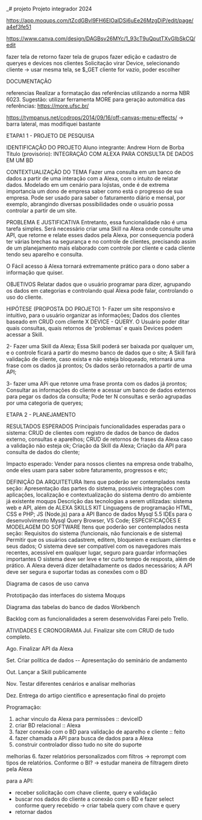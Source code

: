 _# projeto Projeto integrador 2024 

https://app.moqups.com/tZcdGBvl9FH6ElOaIDSi6uEe26MzgDiP/edit/page/a4ef3fe51

https://www.canva.com/design/DAGBsv26MYc/1_93cT9uQputTXvGIbSkCQ/edit

fazer tela de retorno fazer tela de grupos fazer edição e cadastro de queryes e devices nos clientes Solicitação virar Device, selecionando cliente -> usar mesma tela, se $_GET cliente for vazio, poder escolher

DOCUMENTAÇÃO

referencias Realizar a formatação das referências utilizando a norma NBR 6023. Sugestão: utilizar ferramenta MORE para geração automática das referências: https://more.ufsc.br/

https://tympanus.net/codrops/2014/09/16/off-canvas-menu-effects/ -> barra lateral, mas modifiquei bastante

ETAPA1 1 - PROJETO DE PESQUISA

IDENTIFICAÇÃO DO PROJETO Aluno integrante: Andrew Horn de Borba Título (provisório): INTEGRAÇÃO COM ALEXA PARA CONSULTA DE DADOS EM UM BD

CONTEXTUALIZAÇÃO DO TEMA Fazer uma consulta em um banco de dados a partir de uma interação com a Alexa, com o intuito de relatar dados. Modelado em um cenário para lojistas, onde é de extrema importancia um dono de empresa saber como está o progresso de sua empresa. Pode ser usado para saber o faturamento diário e mensal, por exemplo, abrangindo diversas possibilidades onde o usuário possa controlar a partir de um site.

PROBLEMA E JUSTIFICATIVA Entretanto, essa funcionalidade não é uma tarefa simples. Será necessário criar uma Skill na Alexa onde consulte uma API, que retorne e relate esses dados pela Alexa, por consequencia poderá ter várias brechas na segurança e no controle de clientes, precisando assim de um planejamento mais elaborado com controle por cliente e cada cliente tendo seu aparelho e consulta.

O Fácil acesso á Alexa tornará extremamente prático para o dono saber a informação que quiser.

OBJETIVOS Relatar dados que o usuário programar para dizer, agrupando os dados em categorias e controlando qual Alexa pode falar, controlando o uso do cliente.

HIPÓTESE (PROPOSTA DO PROJETO) 1- Fazer um site responsivo e intuitivo, para o usuário organizar as informações; Dados dos clientes baseado em CRUD com cliente X DEVICE - QUERY. O Usuário poder ditar quais consultas, quais retornos de 'problemas' e quais Devices podem acessar a Skill.

2- Fazer uma Skill da Alexa; Essa Skill poderá ser baixada por qualquer um, e o controle ficará a partir do mesmo banco de dados que o site; A Skill fará validação de cliente, caso exista e não esteja bloqueado, retornará uma frase com os dados já prontos; Os dados serão retornados a partir de uma API;

3- fazer uma APi que retonre uma frase pronta com os dados já prontos; Consultar as informações do cliente e acessar um banco de dados externos para pegar os dados da consulta; Pode ter N consultas e serão agrupadas por uma categoria de queryes;

ETAPA 2 - PLANEJAMENTO

RESULTADOS ESPERADOS
Principais funcionalidades esperadas para o sistema: CRUD de clientes com registro de dados de banco de dados externo, consultas e aparelhos; CRUD de retornos de frases da Alexa caso a validação não esteja ok; Criação da Skill da Alexa; Criação da API para consulta de dados do cliente;

Impacto esperado: Vender para nossos clientes na empresa onde trabalho, onde eles usam para saber sobre faturamento, progressos e etc;

DEFINIÇÃO DA ARQUITETURA Itens que poderão ser contemplados nesta seção:
Apresentação das partes do sistema, possíveis integrações com aplicações, localização e contextualização do sistema dentro do ambiente já existente moqups
Descrição das tecnologias a serem utilizadas: sistema web e API, além de ALEXA SKILLS KIT
Linguagens de programação HTML, CSS e PHP; JS (Node.js) para a API
Banco de dados Mysql 5.5
IDEs para o desenvolvimento Mysql Query Browser, VS Code;
ESPECIFICAÇÕES E MODELAGEM DO SOFTWARE Itens que poderão ser contemplados nesta seção:
Requisitos do sistema (funcionais, não funcionais e de sistema) Permitir que os usuários cadastrem, editem, bloqueiem e excluam clientes e seus dados; O sistema deve ser compatível com os navegadores mais recentes, acessível em qualquer lugar, seguro para guardar informações importantes O sistema deve ser leve e ter curto tempo de resposta, além de prático. A Alexa deverá dizer detalhadamente os dados necessários; A API deve ser segura e suportar todas as conexões com o BD

Diagrama de casos de uso canva

Prototipação das interfaces do sistema Moqups

Diagrama das tabelas do banco de dados Workbench

Backlog com as funcionalidades a serem desenvolvidas Farei pelo Trello.

ATIVIDADES E CRONOGRAMA
Jul. Finalizar site com CRUD de tudo completo.

Ago. Finalizar API da Alexa

Set. Criar política de dados -- Apresentação do seminário de andamento

Out. Lançar a Skill publicamente

Nov. Testar diferentes cenários e analisar melhorias

Dez. Entrega do artigo científico e apresentação final do projeto



Programação:

1. achar vinculo da Alexa para permissões :: deviceID
2. criar BD relacional :: Alexa
3. fazer conexão com o BD para validação de aparelho e cliente :: feito
4. fazer chamada a API para busca de dados para a Alexa
5. construir controlador disso tudo no site do suporte

melhorias
6. fazer relatórios personalizados com filtros 
  -> reprompt com tipos de relatórios. Conforme o BI?
  -> estudar maneira de filtragem direto pela Alexa


para a API:

- receber solicitação com chave cliente, query e validação
- buscar nos dados do cliente a conexão com o BD e fazer select conforme query recebido -> criar tabela query com chave e query
- retornar dados 
